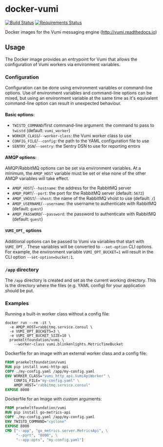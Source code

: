 # docker-vumi

[![Build Status](https://travis-ci.org/praekeltfoundation/docker-vumi.svg?branch=develop)](https://travis-ci.org/praekeltfoundation/docker-vumi)
[![Requirements Status](https://pyup.io/repos/github/praekeltfoundation/docker-vumi/shield.svg)](https://pyup.io/repos/github/praekeltfoundation/docker-vumi/)

Docker images for the Vumi messaging engine (http://vumi.readthedocs.io)

## Usage
The Docker image provides an entrypoint for Vumi that allows the configuration of Vumi workers via environment variables.

### Configuration
Configuration can be done using environment variables or command-line options. Use of environment variables and command-line options can be mixed, but using an environment variable at the same time as it's equivalent command-line option can result in unexpected behaviour.

#### Basic options:
* `TWISTD_COMMAND`/first command-line argument: the command to pass to `twistd` (default: `vumi_worker`)
* `WORKER_CLASS`/`--worker-class`: the Vumi worker class to use
* `CONFIG_FILE`/`--config`: the path to the YAML configuration file to use
* `SENTRY_DSN`/`--sentry`: the Sentry DSN to use for reporting errors

#### AMQP options:
AMQP/RabbitMQ options can be set via environment variables. At a minimum, the `AMQP_HOST` variable must be set or else none of the other AMQP variables will take effect.
* `AMQP_HOST`/`--hostname`: the address for the RabbitMQ server
* `AMQP_PORT`/`--port`: the port for the RabbitMQ server (default: `5672`)
* `AMQP_VHOST`/`--vhost`: the name of the RabbitMQ vhost to use (default: `/`)
* `AMQP_USERNAME`/`--username`: the username to authenticate with RabbitMQ (default: `guest`)
* `AMQP_PASSWORD`/`--password`: the password to authenticate with RabbitMQ (default: `guest`)

#### `VUMI_OPT_` options
Additional options can be passed to Vumi via variables that start with `VUMI_OPT_`. These variables will be converted to `--set-option` CLI options. For example, the environment variable `VUMI_OPT_BUCKET=1` will result in the CLI option `--set-option=bucket:1`.

### `/app` directory
The `/app` directory is created and set as the current working directory. This is the directory where the files (e.g. YAML config) for your application should be put.

### Examples
Running a built-in worker class without a config file:
```shell
docker run --rm -it \
  -e AMQP_HOST=rabbitmq.service.consul \
  -e VUMI_OPT_BUCKETS=3 \
  -e VUMI_OPT_BUCKET_SIZE=10 \
  praekeltfoundation/vumi \
    --worker-class vumi.blinkenlights.MetricTimeBucket
```

Dockerfile for an image with an external worker class and a config file:
```dockerfile
FROM praekeltfoundation/vumi
RUN pip install vumi-http-api
COPY ./my-config.yaml /app/my-config.yaml
ENV WORKER_CLASS="vumi_http_api.VumiApiWorker" \
    CONFIG_FILE="my-config.yaml" \
    AMQP_HOST="rabbitmq.service.consul"
EXPOSE 8000
```

Dockerfile for an image with custom arguments:
```dockerfile
FROM praekeltfoundation/vumi
RUN pip install go-metrics-api
COPY ./my-config.yaml /app/my-config.yaml
ENV TWISTD_COMMAND="cyclone"
EXPOSE 8000
CMD ["--app", "go_metrics.server.MetricsApi", \
     "--port", "8000", \
     "--app-opts", "my-config.yaml"]
```

